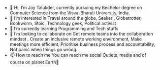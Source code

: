 - 👋 Hi, I’m Joy Talukder, currently pursuing my Bechelor degree on Computer Science from the Visva-Bharati University, India.
- 👀 I’m interested in Travel around the globe, Seeker , Globetrotter, Bookworm, Stoic, Technology geek, Political activist
- 🌱 I’m currently learning Programming and Tech stuffs
- 💞️ I’m looking to collaborate on Get remote teams into the collaboration mindset ,
      Create an inclusive remote working environment, 
      Make meetings more efficient, 
      Prioritise business process and accountability, 
      Not panic when things go wrong.
- 📫 How to reach me You can reach me social Outlets, media and of course on planet Earth👀

<!---
joy6251/joy6251 is a ✨ special ✨ repository because its `README.md` (this file) appears on your GitHub profile.
You can click the Preview link to take a look at your changes.
--->

